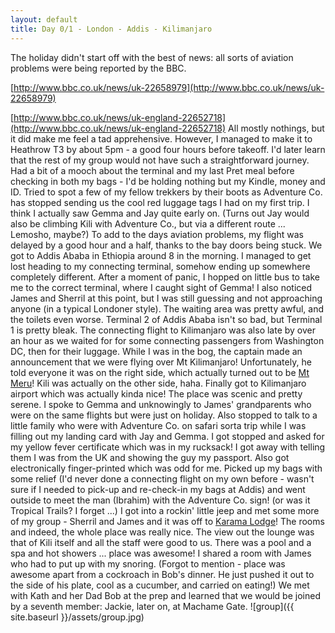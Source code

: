 ```yaml
---
layout: default
title: Day 0/1 - London - Addis - Kilimanjaro
---
```

The holiday didn't start off with the best of news: all sorts of aviation problems were being reported by the BBC.

[http://www.bbc.co.uk/news/uk-22658979](http://www.bbc.co.uk/news/uk-22658979)

[http://www.bbc.co.uk/news/uk-england-22652718](http://www.bbc.co.uk/news/uk-england-22652718)
All mostly nothings, but it did make me feel a tad apprehensive. However, I managed to make it to Heathrow T3 by about 5pm - a good four hours before takeoff. I'd later learn that the rest of my group would not have such a straightforward journey.
Had a bit of a mooch about the terminal and my last Pret meal before checking in both my bags - I'd be holding nothing but my Kindle, money and ID. Tried to spot a few of my fellow trekkers by their boots as Adventure Co. has stopped sending us the cool red luggage tags I had on my first trip. I think I actually saw Gemma and Jay quite early on.
(Turns out Jay would also be climbing Kili with Adventure Co., but via a different route ... Lemosho, maybe?)
To add to the days aviation problems, my flight was delayed by a good hour and a half, thanks to the bay doors being stuck.
We got to Addis Ababa in Ethiopia around 8 in the morning. I managed to get lost heading to my connecting terminal, somehow ending up somewhere completely different. After a moment of panic, I hopped on little bus to take me to the correct terminal, where I caught sight of Gemma! I also noticed James and Sherril at this point, but I was still guessing and not approaching anyone (in a typical Londoner style). The waiting area was pretty awful, and the toilets even worse. Terminal 2 of Addis Ababa isn't so bad, but Terminal 1 is pretty bleak.
The connecting flight to Kilimanjaro was also late by over an hour as we waited for for some connecting passengers from Washington DC, then for their luggage.
While I was in the bog, the captain made an announcement that we were flying over Mt Kilimanjaro! Unfortunately, he told everyone it was on the right side, which actually turned out to be [Mt Meru](https://en.wikipedia.org/wiki/Mount_Meru_(Tanzania))! Kili was actually on the other side, haha.
Finally got to Kilimanjaro airport which was actually kinda nice! The place was scenic and pretty serene.
I spoke to Gemma and unknowingly to James' grandparents who were on the same flights but were just on holiday. Also stopped to talk to a little family who were with Adventure Co. on safari sorta trip while I was filling out my landing card with Jay and Gemma.
I got stopped and asked for my yellow fever certificate which was in my rucksack! I got away with telling them I was from the UK and showing the guy my passport. Also got electronically finger-printed which was odd for me.
Picked up my bags with some relief (I'd never done a connecting flight on my own before - wasn't sure if I needed to pick-up and re-check-in my bags at Addis) and went outside to meet the man (Ibrahim) with the Adventure Co. sign! (or was it Tropical Trails? I forget ...)
I got into a rockin' little jeep and met some more of my group - Sherril and James and it was off to [Karama Lodge](http://www.tripadvisor.co.uk/Hotel_Review-g297913-d660649-Reviews-Karama_Lodge_Spa-Arusha_Arusha_Region.html)!
The rooms and indeed, the whole place was really nice. The view out the lounge was that of Kili itself and all the staff were good to us. There was a pool and a spa and hot showers ... place was awesome! I shared a room with James who had to put up with my snoring.
(Forgot to mention - place was awesome apart from a cockroach in Bob's dinner. He just pushed it out to the side of his plate, cool as a cucumber, and carried on eating!)
We met with Kath and her Dad Bob at the prep and learned that we would be joined by a seventh member: Jackie, later on, at Machame Gate.
![group]({{ site.baseurl }}/assets/group.jpg)